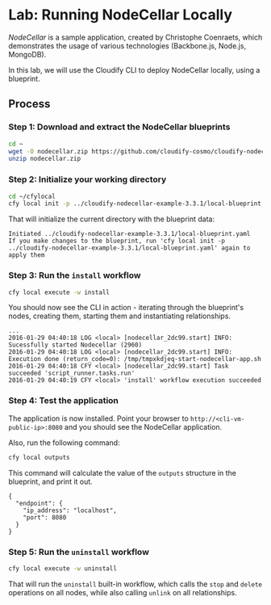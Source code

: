 # Lab: Running NodeCellar Locally

*NodeCellar* is a sample application, created by Christophe Coenraets, which demonstrates the usage of various technologies
(Backbone.js, Node.js, MongoDB).

In this lab, we will use the Cloudify CLI to deploy NodeCellar locally, using a blueprint.

## Process

### Step 1: Download and extract the NodeCellar blueprints

```bash
cd ~
wget -O nodecellar.zip https://github.com/cloudify-cosmo/cloudify-nodecellar-example/archive/3.3.1.zip
unzip nodecellar.zip
```

### Step 2: Initialize your working directory

```bash
cd ~/cfylocal
cfy local init -p ../cloudify-nodecellar-example-3.3.1/local-blueprint.yaml
```

That will initialize the current directory with the blueprint data:

```
Initiated ../cloudify-nodecellar-example-3.3.1/local-blueprint.yaml
If you make changes to the blueprint, run 'cfy local init -p ../cloudify-nodecellar-example-3.3.1/local-blueprint.yaml' again to apply them
```

### Step 3: Run the `install` workflow

```bash
cfy local execute -w install
```

You should now see the CLI in action - iterating through the blueprint's nodes, creating them, starting them and
instantiating relationships.

```
...
2016-01-29 04:40:18 LOG <local> [nodecellar_2dc99.start] INFO: Sucessfully started Nodecellar (2960)
2016-01-29 04:40:18 LOG <local> [nodecellar_2dc99.start] INFO: Execution done (return_code=0): /tmp/tmpxkdjeq-start-nodecellar-app.sh
2016-01-29 04:40:18 CFY <local> [nodecellar_2dc99.start] Task succeeded 'script_runner.tasks.run'
2016-01-29 04:40:19 CFY <local> 'install' workflow execution succeeded
```

### Step 4: Test the application

The application is now installed. Point your browser to `http://<cli-vm-public-ip>:8080` and you should see
the NodeCellar application.

Also, run the following command:

```bash
cfy local outputs
```

This command will calculate the value of the `outputs` structure in the blueprint, and print it out.

```
{
  "endpoint": {
    "ip_address": "localhost",
    "port": 8080
  }
}
```

### Step 5: Run the `uninstall` workflow

```bash
cfy local execute -w uninstall
```

That will run the `uninstall` built-in workflow, which calls the `stop` and `delete` operations on all nodes, while
also calling `unlink` on all relationships.
